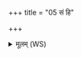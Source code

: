 +++
title = "05 सं हि"

+++
<details><summary>मूलम् (WS)</summary>

सं हि वातेनागत समु सर्वैः पतत्रिभिः ।  
वशा समुद्रमत्यख्यद् भद्रा ज्योतींषि बिभ्रती ॥ ५ ॥
</details>